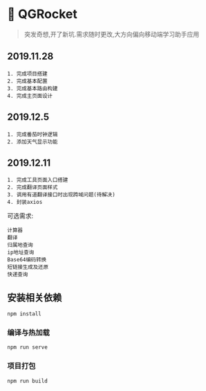 # :rocket: QGRocket

> 突发奇想,开了新坑.需求随时更改,大方向偏向移动端学习助手应用

## 2019.11.28

    1. 完成项目搭建
    2. 完成基本配置
    3. 完成基本路由构建
    4. 完成主页面设计

## 2019.12.5

    1. 完成番茄时钟逻辑
    2. 添加天气显示功能

## 2019.12.11

    1. 完成工具页面入口搭建
    2. 完成翻译页面样式
    3. 调用有道翻译接口时出现跨域问题(待解决)
    4. 封装axios

可选需求:

    计算器
    翻译
    归属地查询
    ip地址查询
    Base64编码转换
    短链接生成及还原
    快递查询

## 安装相关依赖

```
npm install
```

### 编译与热加载

```
npm run serve
```

### 项目打包

```
npm run build
```
